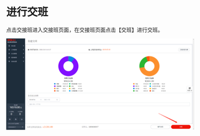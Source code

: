 # 进行交班

点击交接班进入交接班页面，在交接班页面点击【交班】进行交班。

![&#x70B9;&#x51FB;&#x4EA4;&#x73ED;&#x5B8C;&#x6210;&#x4EA4;&#x63A5;&#x73ED;](../../.gitbook/assets/image%20%28324%29.png)

